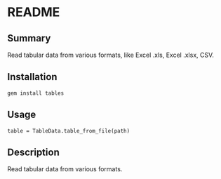 README
======



Summary
-------

Read tabular data from various formats, like Excel .xls, Excel .xlsx, CSV.



Installation
------------

`gem install tables`



Usage
-----

    table = TableData.table_from_file(path)



Description
-----------

Read tabular data from various formats.

